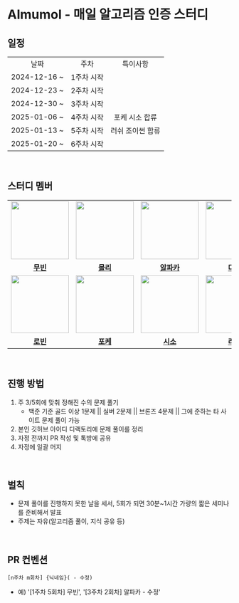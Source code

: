 # Almumol - 매일 알고리즘 인증 스터디

## 일정

<table>
  <tr>
    <td align="center">날짜</td>
    <td align="center">주차</td>
    <td align="center">특이사항</td>
  </tr>
  <tr>
    <td align="center">2024-12-16 ~</td>
    <td align="center">1주차 시작</br></td>
    <td align="center"></br></td>
  </tr>
  <tr>
    <td align="center">2024-12-23 ~</td>
    <td align="center">2주차 시작</br></td>
    <td align="center"></br></td>
  </tr>
  <tr>
    <td align="center">2024-12-30 ~</td>
    <td align="center">3주차 시작</br></td>
    <td align="center"></br></td>
  </tr>
  <tr>
    <td align="center">2025-01-06 ~</td>
    <td align="center">4주차 시작</td>
    <td align="center">포케 시소 합류</td>
  </tr>
  <tr>
    <td align="center">2025-01-13 ~</td>
    <td align="center">5주차 시작</td>
    <td align="center">러쉬 조이썬 합류</td>
  </tr>
    <tr>
    <td align="center">2025-01-20 ~</td>
    <td align="center">6주차 시작</td>
    <td align="center"></td>
  </tr>
</table>

<br/>

## 스터디 멤버

<table>
 <tr>
   <td align="center"><a href="https://github.com/hjk0761"><img src="https://avatars.githubusercontent.com/u/80106238?v=4" width="130px;" alt=""></a></td>
   <td align="center"><a href="https://github.com/jminkkk"><img src="https://avatars.githubusercontent.com/u/102847513?v=4" width="130px;" alt=""></a></td>
   <td align="center"><a href="https://github.com/slimsha2dy"><img src="https://avatars.githubusercontent.com/u/99064014?v=4" width="130px;" alt=""></a></td>
   <td align="center"><a href="https://github.com/ikjo39"><img src="https://avatars.githubusercontent.com/u/70360890?v=4" width="130px;" alt=""></a></td>
   <td align="center"><a href="https://github.com/nak-honest"><img src="https://avatars.githubusercontent.com/u/95845037?v=4" width="130px;" alt=""></a></td>
   <td align="center"><a href="https://github.com/hyxrxn"><img src="https://avatars.githubusercontent.com/u/89867757?v=4" width="130px;" alt=""></a></td>
  </tr>
  <tr>
    <td align="center"><a href="https://github.com/hjk0761"><b>무빈</b></a></td>
    <td align="center"><a href="https://github.com/jminkkk"><b>몰리</b></a></td>
    <td align="center"><a href="https://github.com/slimsha2dy"><b>알파카</b></a></td>
    <td align="center"><a href="https://github.com/ikjo39"><b>다온</b></a></td>
    <td align="center"><a href="https://github.com/nak-honest"><b>낙낙</b></a></td>
    <td align="center"><a href="https://github.com/hyxrxn"><b>아토</b></a></td>
  </tr>
  <tr>
   <td align="center"><a href="https://github.com/robinjoon"><img src="https://avatars.githubusercontent.com/u/45223837?v=4" width="130px;" alt=""></a></td>
   <td align="center"><a href="https://github.com/fromitive"><img src="https://avatars.githubusercontent.com/u/46563149?v=4" width="130px;" alt=""></a></td>
   <td align="center"><a href="https://github.com/shin-jisong"><img src="https://avatars.githubusercontent.com/u/86762272?v=4" width="130px;" alt=""></a></td>
   <td align="center"><a href="https://github.com/xogns1514"><img src="https://avatars.githubusercontent.com/u/66353672?v=4" width="130px;" alt=""></a></td>
   <td align="center"><a href="https://github.com/youngsu5582"><img src="https://avatars.githubusercontent.com/u/98307410?v=4" width="130px;" alt=""></a></td>
  </tr>
  <tr>
    <td align="center"><a href="https://github.com/robinjoon"><b>로빈</b></a></td>
    <td align="center"><a href="https://github.com/fromitive"><b>포케</b></a></td>
    <td align="center"><a href="https://github.com/shin-jisong"><b>시소</b></a></td>
    <td align="center"><a href="https://github.com/xogns1514"><b>러쉬</b></a></td>
    <td align="center"><a href="https://github.com/youngsu5582"><b>조이썬</b></a></td>
  </tr>
</table>

<br/>

## 진행 방법

1. 주 3/5회에 맞춰 정해진 수의 문제 풀기
    - 백준 기준 골드 이상 1문제 || 실버 2문제 || 브론즈 4문제 || 그에 준하는 타 사이트 문제 풀이 가능
2. 본인 깃허브 아이디 디랙토리에 문제 풀이를 정리
3. 자정 전까지 PR 작성 및 톡방에 공유
4. 자정에 일괄 머지

<br/>

## 벌칙

- 문제 풀이를 진행하지 못한 날을 세서, 5회가 되면 30분~1시간 가량의 짧은 세미나를 준비해서 발표
- 주제는 자유(알고리즘 풀이, 지식 공유 등)

<br/>

## PR 컨벤션

`[n주차 m회차] {닉네임}( - 수정)`

- 예) '[1주차 5회차] 무빈', '[3주차 2회차] 알파카 - 수정'
